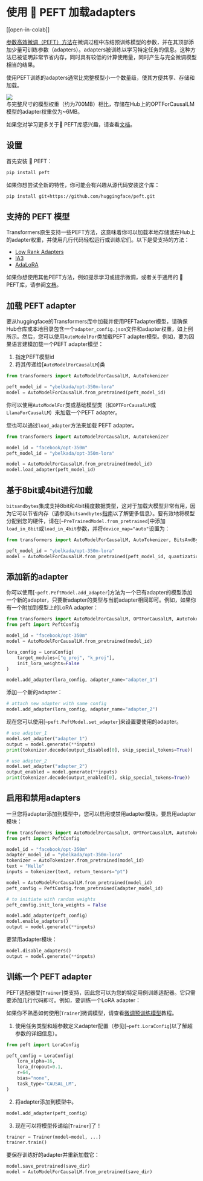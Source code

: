 <!--Copyright 2023 The HuggingFace Team. All rights reserved.
Licensed under the Apache License, Version 2.0 (the "License"); you may not use this file except in compliance with
the License. You may obtain a copy of the License at
http://www.apache.org/licenses/LICENSE-2.0
Unless required by applicable law or agreed to in writing, software distributed under the License is distributed on
an "AS IS" BASIS, WITHOUT WARRANTIES OR CONDITIONS OF ANY KIND, either express or implied. See the License for the
specific language governing permissions and limitations under the License.
⚠️ Note that this file is in Markdown but contain specific syntax for our doc-builder (similar to MDX) that may not be
rendered properly in your Markdown viewer.
-->

# 使用 🤗 PEFT 加载adapters

[[open-in-colab]]

[参数高效微调（PEFT）方法](https://huggingface.co/blog/peft)在微调过程中冻结预训练模型的参数，并在其顶部添加少量可训练参数（adapters）。adapters被训练以学习特定任务的信息。这种方法已被证明非常节省内存，同时具有较低的计算使用量，同时产生与完全微调模型相当的结果。

使用PEFT训练的adapters通常比完整模型小一个数量级，使其方便共享、存储和加载。

<div class="flex flex-col justify-center">
  <img src="https://huggingface.co/datasets/huggingface/documentation-images/resolve/main/peft/PEFT-hub-screenshot.png"/>
  <figcaption class="text-center">与完整尺寸的模型权重（约为700MB）相比，存储在Hub上的OPTForCausalLM模型的adapter权重仅为~6MB。</figcaption>
</div>

如果您对学习更多关于🤗 PEFT库感兴趣，请查看[文档](https://huggingface.co/docs/peft/index)。


## 设置

首先安装 🤗 PEFT：

```bash
pip install peft
```

如果你想尝试全新的特性，你可能会有兴趣从源代码安装这个库：

```bash
pip install git+https://github.com/huggingface/peft.git
```
## 支持的 PEFT 模型

Transformers原生支持一些PEFT方法，这意味着你可以加载本地存储或在Hub上的adapter权重，并使用几行代码轻松运行或训练它们。以下是受支持的方法：

- [Low Rank Adapters](https://huggingface.co/docs/peft/conceptual_guides/lora)
- [IA3](https://huggingface.co/docs/peft/conceptual_guides/ia3)
- [AdaLoRA](https://huggingface.co/papers/2303.10512)

如果你想使用其他PEFT方法，例如提示学习或提示微调，或者关于通用的 🤗 PEFT库，请参阅[文档](https://huggingface.co/docs/peft/index)。

## 加载 PEFT adapter

要从huggingface的Transformers库中加载并使用PEFTadapter模型，请确保Hub仓库或本地目录包含一个`adapter_config.json`文件和adapter权重，如上例所示。然后，您可以使用`AutoModelFor`类加载PEFT adapter模型。例如，要为因果语言建模加载一个PEFT adapter模型：

1. 指定PEFT模型id
2. 将其传递给[`AutoModelForCausalLM`]类

```py
from transformers import AutoModelForCausalLM, AutoTokenizer

peft_model_id = "ybelkada/opt-350m-lora"
model = AutoModelForCausalLM.from_pretrained(peft_model_id)
```

<Tip>

你可以使用`AutoModelFor`类或基础模型类（如`OPTForCausalLM`或`LlamaForCausalLM`）来加载一个PEFT adapter。


</Tip>

您也可以通过`load_adapter`方法来加载 PEFT adapter。

```py
from transformers import AutoModelForCausalLM, AutoTokenizer

model_id = "facebook/opt-350m"
peft_model_id = "ybelkada/opt-350m-lora"

model = AutoModelForCausalLM.from_pretrained(model_id)
model.load_adapter(peft_model_id)
```

## 基于8bit或4bit进行加载

`bitsandbytes`集成支持8bit和4bit精度数据类型，这对于加载大模型非常有用，因为它可以节省内存（请参阅`bitsandbytes`[指南](./quantization#bitsandbytes-integration)以了解更多信息）。要有效地将模型分配到您的硬件，请在[`~PreTrainedModel.from_pretrained`]中添加`load_in_8bit`或`load_in_4bit`参数，并将`device_map="auto"`设置为：

```py
from transformers import AutoModelForCausalLM, AutoTokenizer, BitsAndBytesConfig

peft_model_id = "ybelkada/opt-350m-lora"
model = AutoModelForCausalLM.from_pretrained(peft_model_id, quantization_config=BitsAndBytesConfig(load_in_8bit=True))
```

## 添加新的adapter

你可以使用[`~peft.PeftModel.add_adapter`]方法为一个已有adapter的模型添加一个新的adapter，只要新adapter的类型与当前adapter相同即可。例如，如果你有一个附加到模型上的LoRA adapter：

```py
from transformers import AutoModelForCausalLM, OPTForCausalLM, AutoTokenizer
from peft import PeftConfig

model_id = "facebook/opt-350m"
model = AutoModelForCausalLM.from_pretrained(model_id)

lora_config = LoraConfig(
    target_modules=["q_proj", "k_proj"],
    init_lora_weights=False
)

model.add_adapter(lora_config, adapter_name="adapter_1")
```


添加一个新的adapter：

```py
# attach new adapter with same config
model.add_adapter(lora_config, adapter_name="adapter_2")
```
现在您可以使用[`~peft.PeftModel.set_adapter`]来设置要使用的adapter。

```py
# use adapter_1
model.set_adapter("adapter_1")
output = model.generate(**inputs)
print(tokenizer.decode(output_disabled[0], skip_special_tokens=True))

# use adapter_2
model.set_adapter("adapter_2")
output_enabled = model.generate(**inputs)
print(tokenizer.decode(output_enabled[0], skip_special_tokens=True))
```

## 启用和禁用adapters
一旦您将adapter添加到模型中，您可以启用或禁用adapter模块。要启用adapter模块：


```py
from transformers import AutoModelForCausalLM, OPTForCausalLM, AutoTokenizer
from peft import PeftConfig

model_id = "facebook/opt-350m"
adapter_model_id = "ybelkada/opt-350m-lora"
tokenizer = AutoTokenizer.from_pretrained(model_id)
text = "Hello"
inputs = tokenizer(text, return_tensors="pt")

model = AutoModelForCausalLM.from_pretrained(model_id)
peft_config = PeftConfig.from_pretrained(adapter_model_id)

# to initiate with random weights
peft_config.init_lora_weights = False

model.add_adapter(peft_config)
model.enable_adapters()
output = model.generate(**inputs)
```
要禁用adapter模块：

```py
model.disable_adapters()
output = model.generate(**inputs)
```
## 训练一个 PEFT adapter

PEFT适配器受[`Trainer`]类支持，因此您可以为您的特定用例训练适配器。它只需要添加几行代码即可。例如，要训练一个LoRA adapter：


<Tip>

如果你不熟悉如何使用[`Trainer`]微调模型，请查看[微调预训练模型](training)教程。

</Tip>

1. 使用任务类型和超参数定义adapter配置（参见[`~peft.LoraConfig`]以了解超参数的详细信息）。

```py
from peft import LoraConfig

peft_config = LoraConfig(
    lora_alpha=16,
    lora_dropout=0.1,
    r=64,
    bias="none",
    task_type="CAUSAL_LM",
)
```

2. 将adapter添加到模型中。

```py
model.add_adapter(peft_config)
```

3. 现在可以将模型传递给[`Trainer`]了！

```py
trainer = Trainer(model=model, ...)
trainer.train()
```

要保存训练好的adapter并重新加载它：

```py
model.save_pretrained(save_dir)
model = AutoModelForCausalLM.from_pretrained(save_dir)
```

<!--
TODO: (@younesbelkada @stevhliu)
-   Link to PEFT docs for further details
-   Trainer  
-   8-bit / 4-bit examples ?
-->
